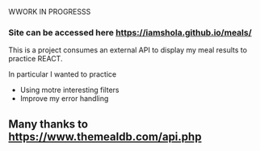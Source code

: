 WWORK IN PROGRESSS
### Site can be accessed here https://iamshola.github.io/meals/


This is a project consumes an external API to display my meal results to practice REACT. 


In particular I wanted to practice
- Using motre interesting filters  
- Improve my error handling

## Many thanks to https://www.themealdb.com/api.php

